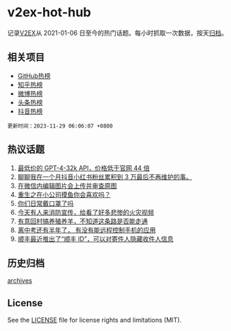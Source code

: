 # v2ex-hot-hub

 记录[V2EX](https://www.v2ex.com/)从 2021-01-06 日至今的热门话题。每小时抓取一次数据，按天[归档](archives)。
 
 ## 相关项目

- [GitHub热榜](https://github.com/snaildev/github-hot-hub)
- [知乎热榜](https://github.com/snaildev/zhihu-hot-hub)
- [微博热榜](https://github.com/snaildev/weibo-hot-hub)
- [头条热榜](https://github.com/snaildev/toutiao-hot-hub)
- [抖音热榜](https://github.com/snaildev/douyin-hot-hub)


 `更新时间：2023-11-29 06:06:07 +0800`

## 热议话题

1. [最低价的 GPT-4-32k API，价格低于官网 44 倍](https://www.v2ex.com/t/995825)
1. [聊聊我在一个月抖音小红书粉丝累积到 3 万最后不再维护的事。](https://www.v2ex.com/t/995912)
1. [在微信内编辑图片会上传并审查原图](https://www.v2ex.com/t/995953)
1. [重生之在小公司摸鱼你会喜欢吗？](https://www.v2ex.com/t/995842)
1. [你们日常戴口罩了吗](https://www.v2ex.com/t/995784)
1. [今天有人来消防宣传，给看了好多悲惨的火灾视频](https://www.v2ex.com/t/995801)
1. [有意回村搞养殖养羊，不知道这条路是否能走通](https://www.v2ex.com/t/995961)
1. [离中考还有半年了， 有没有能远程控制手机的应用](https://www.v2ex.com/t/995830)
1. [顺丰最近推出了“顺丰 ID”，可以对寄件人隐藏收件人信息](https://www.v2ex.com/t/995890)

## 历史归档

[archives](archives)

## License

See the [LICENSE](LICENSE) file for license rights and limitations (MIT).
